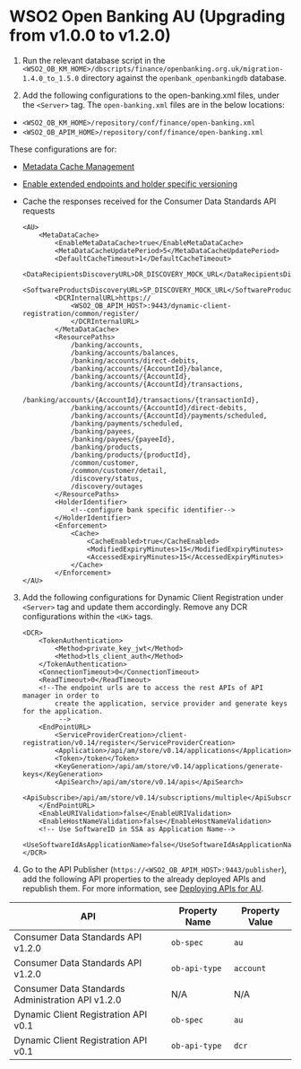 # WSO2 Open Banking AU (Upgrading from v1.0.0 to v1.2.0)

1. Run the relevant database script in the `<WSO2_OB_KM_HOME>/dbscripts/finance/openbanking.org.uk/migration-1.4.0_to_1.5.0` directory against the `openbank_openbankingdb` database.

2. Add the following configurations to the open-banking.xml files, under the `<Server>` tag. The `open-banking.xml` files are in the below locations:

- `<WSO2_OB_KM_HOME>/repository/conf/finance/open-banking.xml`
- `<WSO2_OB_APIM_HOME>/repository/conf/finance/open-banking.xml`

These configurations are for:

- [Metadata Cache Management](https://docs.wso2.com/display/OB150/Metadata+Cache+Management)
- [Enable extended endpoints and holder specific versioning](https://docs.wso2.com/display/OB150/Deploying+APIs+for+AU#DeployingAPIsforAU-Enableextendedendpointsandholderspecificversioning)
- Cache the responses received for the Consumer Data Standards API requests

  ```
  <AU>
      <MetaDataCache>
          <EnableMetaDataCache>true</EnableMetaDataCache>
          <MetaDataCacheUpdatePeriod>5</MetaDataCacheUpdatePeriod>
          <DefaultCacheTimeout>1</DefaultCacheTimeout>
          <DataRecipientsDiscoveryURL>DR_DISCOVERY_MOCK_URL</DataRecipientsDiscoveryURL>
          <SoftwareProductsDiscoveryURL>SP_DISCOVERY_MOCK_URL</SoftwareProductsDiscoveryURL>
          <DCRInternalURL>https://
              <WSO2_OB_APIM_HOST>:9443/dynamic-client-registration/common/register/
              </DCRInternalURL>
          </MetaDataCache>
          <ResourcePaths>
              /banking/accounts,
              /banking/accounts/balances,
              /banking/accounts/direct-debits,
              /banking/accounts/{AccountId}/balance,
              /banking/accounts/{AccountId},
              /banking/accounts/{AccountId}/transactions,
              /banking/accounts/{AccountId}/transactions/{transactionId},
              /banking/accounts/{AccountId}/direct-debits,
              /banking/accounts/{AccountId}/payments/scheduled,
              /banking/payments/scheduled,
              /banking/payees,
              /banking/payees/{payeeId},
              /banking/products,
              /banking/products/{productId},
              /common/customer,
              /common/customer/detail,
              /discovery/status,
              /discovery/outages
          </ResourcePaths>
          <HolderIdentifier>
              <!--configure bank specific identifier-->
          </HolderIdentifier>
          <Enforcement>
              <Cache>
                  <CacheEnabled>true</CacheEnabled>
                  <ModifiedExpiryMinutes>15</ModifiedExpiryMinutes>
                  <AccessedExpiryMinutes>15</AccessedExpiryMinutes>
              </Cache>
          </Enforcement>
  </AU>
  ```
  
3. Add the following configurations for Dynamic Client Registration under `<Server>` tag and update them accordingly. Remove any DCR configurations within the `<UK>` tags.

   ```
   <DCR>
       <TokenAuthentication>
           <Method>private_key_jwt</Method>
           <Method>tls_client_auth</Method>
       </TokenAuthentication>
       <ConnectionTimeout>0</ConnectionTimeout>
       <ReadTimeout>0</ReadTimeout>
       <!--The endpoint urls are to access the rest APIs of API manager in order to
           create the application, service provider and generate keys for the application.
            -->
       <EndPointURL>
           <ServiceProviderCreation>/client-registration/v0.14/register</ServiceProviderCreation>
           <Application>/api/am/store/v0.14/applications</Application>
           <Token>/token</Token>
           <KeyGeneration>/api/am/store/v0.14/applications/generate-keys</KeyGeneration>
           <ApiSearch>/api/am/store/v0.14/apis</ApiSearch>
           <ApiSubscribe>/api/am/store/v0.14/subscriptions/multiple</ApiSubscribe>
       </EndPointURL>
       <EnableURIValidation>false</EnableURIValidation>
       <EnableHostNameValidation>false</EnableHostNameValidation>
       <!-- Use SoftwareID in SSA as Application Name-->
       <UseSoftwareIdAsApplicationName>false</UseSoftwareIdAsApplicationName>
   </DCR>
   ```
   
4. Go to the API Publisher (`https://<WSO2_OB_APIM_HOST>:9443/publisher`), add the following API properties to the already deployed APIs and republish them. For more information, see [Deploying APIs for AU](https://docs.wso2.com/display/OB150/Deploying+APIs+for+AU).

| API                                                | Property Name  | Property Value  |
|----------------------------------------------------|----------------|-----------------|
| Consumer Data Standards API v1.2.0                 | `ob-spec`      | `au`            |
| Consumer Data Standards API v1.2.0                 | `ob-api-type`  | `account`       |
| Consumer Data Standards Administration API v1.2.0  | N/A            | N/A             |
| Dynamic Client Registration API v0.1               | `ob-spec`      | `au`            |
| Dynamic Client Registration API v0.1               | `ob-api-type`  | `dcr`           |